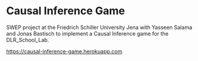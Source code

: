 # Causal Inference Game

SWEP project at the Friedrich Schiller University Jena with Yasseen Salama and Jonas Bastisch to implement a Causal Inference game for the DLR_School_Lab.

https://causal-inference-game.herokuapp.com
